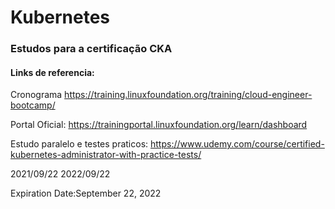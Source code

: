 # Kubernetes

### Estudos para a certificação CKA

#### Links de referencia:

Cronograma
https://training.linuxfoundation.org/training/cloud-engineer-bootcamp/

Portal Oficial:
https://trainingportal.linuxfoundation.org/learn/dashboard

Estudo paralelo e testes praticos:
https://www.udemy.com/course/certified-kubernetes-administrator-with-practice-tests/


2021/09/22
2022/09/22

Expiration Date:September 22, 2022